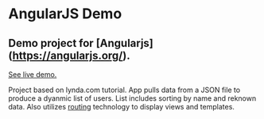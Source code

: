 AngularJS Demo
============

Demo project for [Angularjs] (https://angularjs.org/).
--------------------------

[See live demo.](http://www.alexaragon.com/demos/angular-demo/index.html)

Project based on lynda.com tutorial. App pulls data from a JSON file to produce a dyanmic list of users. List includes sorting by name and reknown data. Also utilizes [routing](https://docs.angularjs.org/tutorial/step_07) technology to display views and templates.
